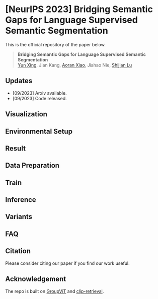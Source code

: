 # [NeurIPS 2023] Bridging Semantic Gaps for Language Supervised Semantic Segmentation

This is the official repository of the paper below.
> **Bridging Semantic Gaps for Language Supervised Semantic Segmentation**<br>
> [Yun Xing](https://scholar.google.com/citations?user=uOAYTXoAAAAJ&hl=en&oi=ao), Jian Kang, [Aoran Xiao](https://scholar.google.com/citations?user=yGKsEpAAAAAJ&hl=en), Jiahao Nie, [Shijian Lu](https://scholar.google.com/citations?user=uYmK-A0AAAAJ&hl=en&oi=ao)<br>

## Updates

- [09/2023] Arxiv available.
- [09/2023] Code released.

## Visualization

## Environmental Setup

## Result

## Data Preparation

## Train

## Inference

## Variants

## FAQ

## Citation

Please consider citing our paper if you find our work useful.

## Acknowledgement

The repo is built on [GroupViT](https://github.com/NVlabs/GroupViT) and [clip-retrieval](https://github.com/rom1504/clip-retrieval).
